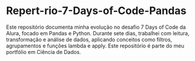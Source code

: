 # Repert-rio-7-Days-of-Code-Pandas
Este repositório documenta minha evolução no desafio 7 Days of Code da Alura, focado em Pandas e Python. Durante sete dias, trabalhei com leitura, transformação e análise de dados, aplicando conceitos como filtros, agrupamentos e funções lambda e apply. Este repositório é parte do meu portfólio em Ciência de Dados.
